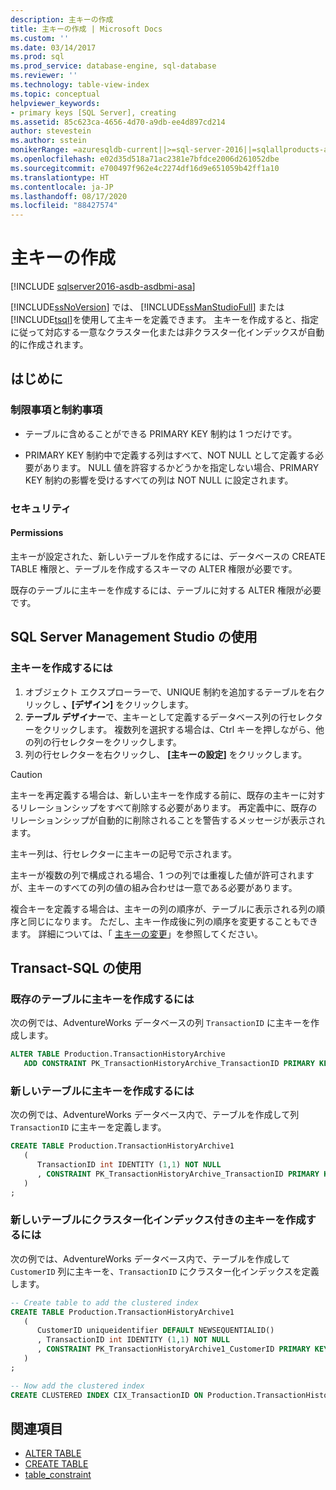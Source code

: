```yaml
---
description: 主キーの作成
title: 主キーの作成 | Microsoft Docs
ms.custom: ''
ms.date: 03/14/2017
ms.prod: sql
ms.prod_service: database-engine, sql-database
ms.reviewer: ''
ms.technology: table-view-index
ms.topic: conceptual
helpviewer_keywords:
- primary keys [SQL Server], creating
ms.assetid: 85c623ca-4656-4d70-a9db-ee4d897cd214
author: stevestein
ms.author: sstein
monikerRange: =azuresqldb-current||>=sql-server-2016||=sqlallproducts-allversions||>=sql-server-linux-2017||=azuresqldb-mi-current
ms.openlocfilehash: e02d35d518a71ac2381e7bfdce2006d261052dbe
ms.sourcegitcommit: e700497f962e4c2274df16d9e651059b42ff1a10
ms.translationtype: HT
ms.contentlocale: ja-JP
ms.lasthandoff: 08/17/2020
ms.locfileid: "88427574"
---
```

# <a name="create-primary-keys"></a>主キーの作成

[!INCLUDE [sqlserver2016-asdb-asdbmi-asa](../../includes/applies-to-version/sqlserver2016-asdb-asdbmi-asa.md)]

[!INCLUDE[ssNoVersion](../../includes/ssnoversion-md.md)] では、 [!INCLUDE[ssManStudioFull](../../includes/ssmanstudiofull-md.md)] または [!INCLUDE[tsql](../../includes/tsql-md.md)]を使用して主キーを定義できます。 主キーを作成すると、指定に従って対応する一意なクラスター化または非クラスター化インデックスが自動的に作成されます。

## <a name="before-you-begin"></a><a name="BeforeYouBegin"></a> はじめに

### <a name="limitations-and-restrictions"></a><a name="Restrictions"></a> 制限事項と制約事項

- テーブルに含めることができる PRIMARY KEY 制約は 1 つだけです。

- PRIMARY KEY 制約中で定義する列はすべて、NOT NULL として定義する必要があります。 NULL 値を許容するかどうかを指定しない場合、PRIMARY KEY 制約の影響を受けるすべての列は NOT NULL に設定されます。

### <a name="security"></a><a name="Security"></a> セキュリティ

#### <a name="permissions"></a><a name="Permissions"></a> Permissions

主キーが設定された、新しいテーブルを作成するには、データベースの CREATE TABLE 権限と、テーブルを作成するスキーマの ALTER 権限が必要です。

既存のテーブルに主キーを作成するには、テーブルに対する ALTER 権限が必要です。

## <a name="using-sql-server-management-studio"></a><a name="SSMSProcedure"></a> SQL Server Management Studio の使用

### <a name="to-create-a-primary-key"></a>主キーを作成するには

1. オブジェクト エクスプローラーで、UNIQUE 制約を追加するテーブルを右クリックし **、[デザイン]** をクリックします。
2. **テーブル デザイナー**で、主キーとして定義するデータベース列の行セレクターをクリックします。 複数列を選択する場合は、Ctrl キーを押しながら、他の列の行セレクターをクリックします。
3. 列の行セレクターを右クリックし、 **[主キーの設定]** をクリックします。

> [!CAUTION]
> 主キーを再定義する場合は、新しい主キーを作成する前に、既存の主キーに対するリレーションシップをすべて削除する必要があります。 再定義中に、既存のリレーションシップが自動的に削除されることを警告するメッセージが表示されます。

主キー列は、行セレクターに主キーの記号で示されます。

主キーが複数の列で構成される場合、1 つの列では重複した値が許可されますが、主キーのすべての列の値の組み合わせは一意である必要があります。

複合キーを定義する場合は、主キーの列の順序が、テーブルに表示される列の順序と同じになります。 ただし、主キー作成後に列の順序を変更することもできます。 詳細については、「 [主キーの変更](../../relational-databases/tables/modify-primary-keys.md)」を参照してください。

## <a name="using-transact-sql"></a><a name="TsqlProcedure"></a> Transact-SQL の使用

### <a name="to-create-a-primary-key-in-an-existing-table"></a>既存のテーブルに主キーを作成するには

次の例では、AdventureWorks データベースの列 `TransactionID` に主キーを作成します。

```sql
ALTER TABLE Production.TransactionHistoryArchive
   ADD CONSTRAINT PK_TransactionHistoryArchive_TransactionID PRIMARY KEY CLUSTERED (TransactionID);
```

### <a name="to-create-a-primary-key-in-a-new-table"></a>新しいテーブルに主キーを作成するには

次の例では、AdventureWorks データベース内で、テーブルを作成して列 `TransactionID` に主キーを定義します。

```sql
CREATE TABLE Production.TransactionHistoryArchive1
   (
      TransactionID int IDENTITY (1,1) NOT NULL
      , CONSTRAINT PK_TransactionHistoryArchive_TransactionID PRIMARY KEY CLUSTERED (TransactionID)
   )
;
```

### <a name="to-create-a-primary-key-with-clustered-index-in-a-new-table"></a>新しいテーブルにクラスター化インデックス付きの主キーを作成するには

次の例では、AdventureWorks データベース内で、テーブルを作成して `CustomerID` 列に主キーを、`TransactionID` にクラスター化インデックスを定義します。

```sql
-- Create table to add the clustered index
CREATE TABLE Production.TransactionHistoryArchive1
   (
      CustomerID uniqueidentifier DEFAULT NEWSEQUENTIALID()
      , TransactionID int IDENTITY (1,1) NOT NULL
      , CONSTRAINT PK_TransactionHistoryArchive1_CustomerID PRIMARY KEY NONCLUSTERED (CustomerID)
   )
;

-- Now add the clustered index
CREATE CLUSTERED INDEX CIX_TransactionID ON Production.TransactionHistoryArchive1 (TransactionID);
```

## <a name="see-also"></a>関連項目

- [ALTER TABLE](../../t-sql/statements/alter-table-transact-sql.md)
- [CREATE TABLE](../../t-sql/statements/create-table-transact-sql.md) 
- [table_constraint](../../t-sql/statements/alter-table-table-constraint-transact-sql.md)
